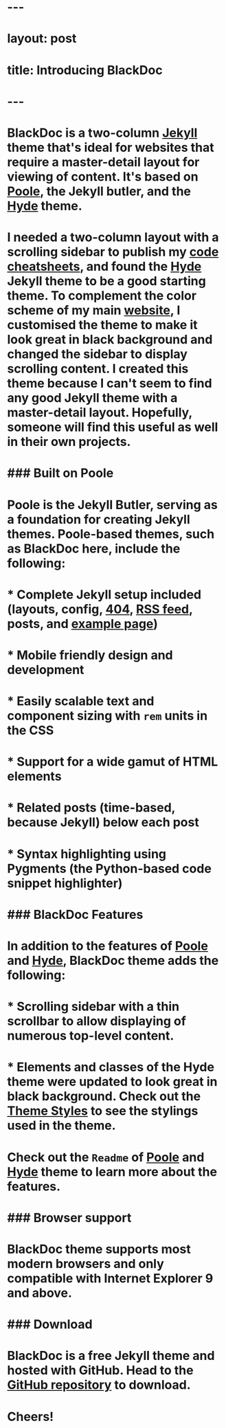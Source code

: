#  ---
#  layout: post
#  title: Introducing BlackDoc
#  ---

#  BlackDoc is a two-column [Jekyll](http://jekyllrb.com) theme that's ideal for websites that require a master-detail layout for viewing of content. It's based on [Poole](http://getpoole.com), the Jekyll butler, and the [Hyde](http://hyde.getpoole.com) theme.

#  I needed a two-column layout with a scrolling sidebar to publish my [code cheatsheets](http://karloespiritu.com/cheatsheets), and found the [Hyde](http://hyde.getpoole.com) Jekyll theme to be a good starting theme. To complement the color scheme of my main [website](http://karloespiritu.com), I customised the theme to make it look great in black background and changed the sidebar to display scrolling content. I created this theme because I can't seem to find any good Jekyll theme with a master-detail layout. Hopefully, someone will find this useful as well in their own projects.
#  
#  ### Built on Poole

#  Poole is the Jekyll Butler, serving as a foundation for creating Jekyll themes. Poole-based themes, such as BlackDoc here, include the following:

#  * Complete Jekyll setup included (layouts, config, [404](/404), [RSS feed](/atom.xml), posts, and [example page](/about))
#  * Mobile friendly design and development
#  * Easily scalable text and component sizing with `rem` units in the CSS
#  * Support for a wide gamut of HTML elements
#  * Related posts (time-based, because Jekyll) below each post
#  * Syntax highlighting using Pygments (the Python-based code snippet highlighter)

#  ### BlackDoc Features

#  In addition to the features of [Poole](http://getpoole.com) and [Hyde](http://hyde.getpoole.com), BlackDoc theme adds the following:

#  * Scrolling sidebar with a thin scrollbar to allow displaying of numerous top-level content.
#  * Elements and classes of the Hyde theme were updated to look great in black background. Check out the [Theme Styles](styles) to see the stylings used in the theme.

#  Check out the `Readme` of [Poole](https://github.com/poole/poole) and [Hyde](https://github.com/poole/hyde) theme to learn more about the features.

#  ### Browser support

#  BlackDoc theme supports most modern browsers and only compatible with Internet Explorer 9 and above.

#  ### Download

#  BlackDoc is a free Jekyll theme and hosted with GitHub. Head to the <a href="https://github.com/karloespiritu/BlackDoc">GitHub repository</a> to download.

#  Cheers!
